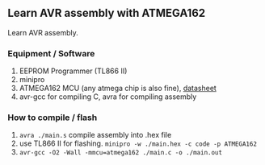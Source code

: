 ## Learn AVR assembly with ATMEGA162

Learn AVR assembly.

### Equipment / Software

1. EEPROM Programmer (TL866 II)
2. minipro 
3. ATMEGA162 MCU (any atmega chip is also fine), [datasheet](https://ww1.microchip.com/downloads/en/DeviceDoc/Atmel-2513-8-bit-AVR-Microntroller-ATmega162_Datasheet.pdf)
4. avr-gcc for compiling C, avra for compiling assembly

### How to compile / flash

1. `avra ./main.s` compile assembly into .hex file
2. use TL866 II for flashing.
   `minipro -w ./main.hex -c code -p ATMEGA162`
3. `avr-gcc -O2 -Wall -mmcu=atmega162 ./main.c -o ./main.out`

